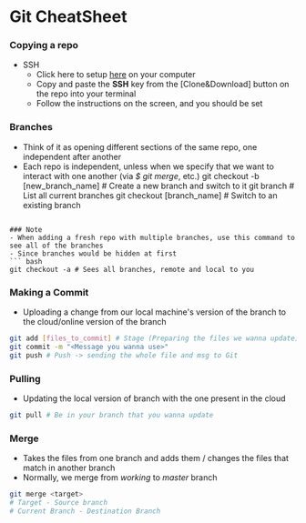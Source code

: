 <!-- Version 1.1  -->
# Git CheatSheet 
 ### Copying a repo
 * SSH
	 * Click here to setup [here](https://help.github.com/en/github/authenticating-to-github/connecting-to-github-with-ssh) on your computer
	 * Copy and paste the **SSH** key from the [Clone&Download] button on the repo into your terminal 
	 * Follow the instructions on the screen, and you should be set

### Branches
* Think of it as opening different sections of the same repo, one independent after another 
* Each repo is independent, unless when we specify that we want to interact with one another (via *$ git merge*, etc.) 
git checkout -b [new_branch_name] # Create a new branch and switch to it
git branch # List all current branches
git checkout [branch_name]  # Switch to an existing branch
 ```

 ### Note
 - When adding a fresh repo with multiple branches, use this command to see all of the branches
 - Since branches would be hidden at first
 ``` bash
 git checkout -a # Sees all branches, remote and local to you
 ```

### Making a Commit
* Uploading a change from our local machine's version of the branch to the cloud/online  version of the branch
``` bash
git add [files_to_commit] # Stage (Preparing the files we wanna update)
git commit -m "<Message you wanna use>" 
git push # Push -> sending the whole file and msg to Git
```

### Pulling
* Updating the local version of branch with the one present in the cloud
``` bash
git pull # Be in your branch that you wanna update
```
### Merge 
* Takes the files from one branch and adds them / changes the files that match in another branch
* Normally, we merge from *working* to *master* branch

``` bash
git merge <target> 
# Target - Source branch
# Current Branch - Destination Branch
```
